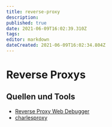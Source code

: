 ```yaml
---
title: reverse-proxy
description: 
published: true
date: 2021-06-09T16:02:39.310Z
tags: 
editor: markdown
dateCreated: 2021-06-09T16:02:34.804Z
---
```


# Reverse Proxys

## Quellen und Tools

* [Reverse Proxy Web Debugger](https://www.reversee.ninja/)
* [charlesproxy](https://www.charlesproxy.com/)